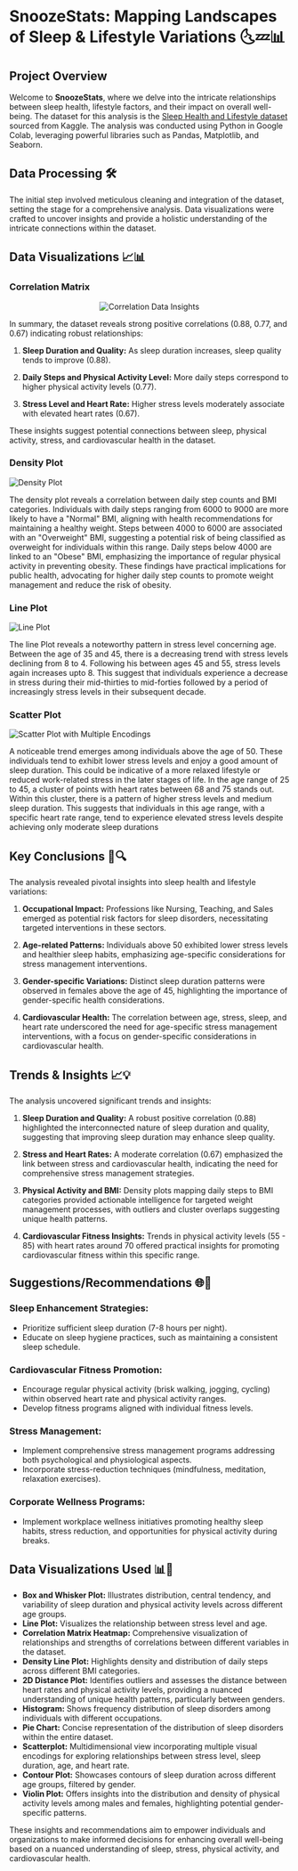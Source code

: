 # SnoozeStats: Mapping Landscapes of Sleep & Lifestyle Variations 🌜💤📊

## Project Overview

Welcome to **SnoozeStats**, where we delve into the intricate relationships between sleep health, lifestyle factors, and their impact on overall well-being. The dataset for this analysis is the [Sleep Health and Lifestyle dataset](https://www.kaggle.com/datasets/uom190346a/sleep-health-and-lifestyle-dataset) sourced from Kaggle. The analysis was conducted using Python in Google Colab, leveraging powerful libraries such as Pandas, Matplotlib, and Seaborn.

## Data Processing 🛠️

The initial step involved meticulous cleaning and integration of the dataset, setting the stage for a comprehensive analysis. Data visualizations were crafted to uncover insights and provide a holistic understanding of the intricate connections within the dataset.

## Data Visualizations 📈📊

### Correlation Matrix
<div align="center">
  <img src="Correlation_DataInsights.png" alt="Correlation Data Insights">
</div>

In summary, the dataset reveals strong positive correlations (0.88, 0.77, and 0.67) indicating robust relationships:

1. **Sleep Duration and Quality:** As sleep duration increases, sleep quality tends to improve (0.88).

2. **Daily Steps and Physical Activity Level:** More daily steps correspond to higher physical activity levels (0.77).

3. **Stress Level and Heart Rate:** Higher stress levels moderately associate with elevated heart rates (0.67).

These insights suggest potential connections between sleep, physical activity, stress, and cardiovascular health in the dataset.

### Density Plot
![Density Plot](Density_Plot.png)

The density plot reveals a correlation between daily step counts and BMI categories. Individuals with daily steps ranging from 6000 to 9000 are more likely to have a "Normal" BMI, aligning with health recommendations for maintaining a healthy weight. Steps between 4000 to 6000 are associated with an "Overweight" BMI, suggesting a potential risk of being classified as overweight for individuals within this range. Daily steps below 4000 are linked to an "Obese" BMI, emphasizing the importance of regular physical activity in preventing obesity. These findings have practical implications for public health, advocating for higher daily step counts to promote weight management and reduce the risk of obesity.

### Line Plot
![Line Plot](LinePlot.png)

The line Plot reveals a noteworthy pattern in stress level concerning age. Between the age of 35 and 45, there is a decreasing trend with stress levels declining from 8 to 4. Following his between ages 45 and 55, stress levels again increases upto 8. This suggest that individuals experience a decrease in stress during their mid-thirties to mid-forties followed by a period of increasingly stress levels in their subsequent decade.

### Scatter Plot
![Scatter Plot with Multiple Encodings](ScatterPlot_MultipleEncodings.png)

A noticeable trend emerges among individuals above the age of 50. These individuals tend to exhibit lower stress levels and enjoy a good amount of sleep duration. This could be indicative
of a more relaxed lifestyle or reduced work-related stress in the later stages of life.
In the age range of 25 to 45, a cluster of points with heart rates between 68 and 75 stands out. Within this cluster, there is a pattern of higher stress levels and medium sleep duration. This suggests that individuals in this age range, with a specific heart rate range, tend to experience elevated stress levels despite achieving only moderate sleep durations

## Key Conclusions 🧠🔍

The analysis revealed pivotal insights into sleep health and lifestyle variations:

1. **Occupational Impact:** Professions like Nursing, Teaching, and Sales emerged as potential risk factors for sleep disorders, necessitating targeted interventions in these sectors.

2. **Age-related Patterns:** Individuals above 50 exhibited lower stress levels and healthier sleep habits, emphasizing age-specific considerations for stress management interventions.

3. **Gender-specific Variations:** Distinct sleep duration patterns were observed in females above the age of 45, highlighting the importance of gender-specific health considerations.

4. **Cardiovascular Health:** The correlation between age, stress, sleep, and heart rate underscored the need for age-specific stress management interventions, with a focus on gender-specific considerations in cardiovascular health.

## Trends & Insights 📈💡

The analysis uncovered significant trends and insights:

1. **Sleep Duration and Quality:** A robust positive correlation (0.88) highlighted the interconnected nature of sleep duration and quality, suggesting that improving sleep duration may enhance sleep quality.

2. **Stress and Heart Rates:** A moderate correlation (0.67) emphasized the link between stress and cardiovascular health, indicating the need for comprehensive stress management strategies.

3. **Physical Activity and BMI:** Density plots mapping daily steps to BMI categories provided actionable intelligence for targeted weight management processes, with outliers and cluster overlaps suggesting unique health patterns.

4. **Cardiovascular Fitness Insights:** Trends in physical activity levels (55 - 85) with heart rates around 70 offered practical insights for promoting cardiovascular fitness within this specific range.

## Suggestions/Recommendations 🌐🚀

### Sleep Enhancement Strategies:
- Prioritize sufficient sleep duration (7-8 hours per night).
- Educate on sleep hygiene practices, such as maintaining a consistent sleep schedule.

### Cardiovascular Fitness Promotion:
- Encourage regular physical activity (brisk walking, jogging, cycling) within observed heart rate and physical activity ranges.
- Develop fitness programs aligned with individual fitness levels.

### Stress Management:
- Implement comprehensive stress management programs addressing both psychological and physiological aspects.
- Incorporate stress-reduction techniques (mindfulness, meditation, relaxation exercises).

### Corporate Wellness Programs:
- Implement workplace wellness initiatives promoting healthy sleep habits, stress reduction, and opportunities for physical activity during breaks.

## Data Visualizations Used 📊📸

- **Box and Whisker Plot:** Illustrates distribution, central tendency, and variability of sleep duration and physical activity levels across different age groups.
- **Line Plot:** Visualizes the relationship between stress level and age.
- **Correlation Matrix Heatmap:** Comprehensive visualization of relationships and strengths of correlations between different variables in the dataset.
- **Density Line Plot:** Highlights density and distribution of daily steps across different BMI categories.
- **2D Distance Plot:** Identifies outliers and assesses the distance between heart rates and physical activity levels, providing a nuanced understanding of unique health patterns, particularly between genders.
- **Histogram:** Shows frequency distribution of sleep disorders among individuals with different occupations.
- **Pie Chart:** Concise representation of the distribution of sleep disorders within the entire dataset.
- **Scatterplot:** Multidimensional view incorporating multiple visual encodings for exploring relationships between stress level, sleep duration, age, and heart rate.
- **Contour Plot:** Showcases contours of sleep duration across different age groups, filtered by gender.
- **Violin Plot:** Offers insights into the distribution and density of physical activity levels among males and females, highlighting potential gender-specific patterns.

These insights and recommendations aim to empower individuals and organizations to make informed decisions for enhancing overall well-being based on a nuanced understanding of sleep, stress, physical activity, and cardiovascular health.
